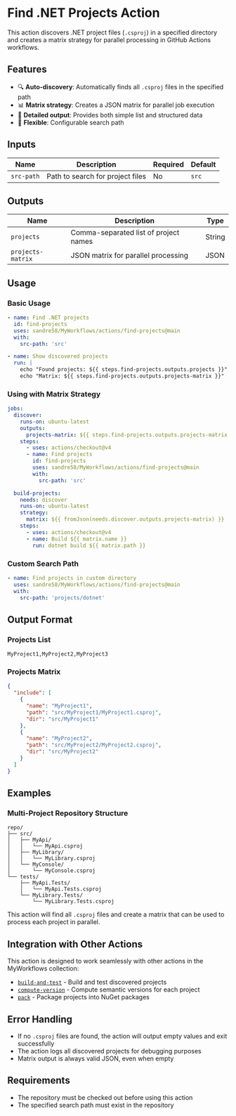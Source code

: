 # Find .NET Projects Action

This action discovers .NET project files (`.csproj`) in a specified directory and creates a matrix strategy for parallel processing in GitHub Actions workflows.

## Features

- 🔍 **Auto-discovery**: Automatically finds all `.csproj` files in the specified path
- 📊 **Matrix strategy**: Creates a JSON matrix for parallel job execution
- 📝 **Detailed output**: Provides both simple list and structured data
- 🎯 **Flexible**: Configurable search path

## Inputs

| Name | Description | Required | Default |
|------|-------------|----------|---------|
| `src-path` | Path to search for project files | No | `src` |

## Outputs

| Name | Description | Type |
|------|-------------|------|
| `projects` | Comma-separated list of project names | String |
| `projects-matrix` | JSON matrix for parallel processing | JSON |

## Usage

### Basic Usage

```yaml
- name: Find .NET projects
  id: find-projects
  uses: sandre58/MyWorkflows/actions/find-projects@main
  with:
    src-path: 'src'

- name: Show discovered projects
  run: |
    echo "Found projects: ${{ steps.find-projects.outputs.projects }}"
    echo "Matrix: ${{ steps.find-projects.outputs.projects-matrix }}"
```

### Using with Matrix Strategy

```yaml
jobs:
  discover:
    runs-on: ubuntu-latest
    outputs:
      projects-matrix: ${{ steps.find-projects.outputs.projects-matrix }}
    steps:
      - uses: actions/checkout@v4
      - name: Find projects
        id: find-projects
        uses: sandre58/MyWorkflows/actions/find-projects@main
        with:
          src-path: 'src'

  build-projects:
    needs: discover
    runs-on: ubuntu-latest
    strategy:
      matrix: ${{ fromJson(needs.discover.outputs.projects-matrix) }}
    steps:
      - uses: actions/checkout@v4
      - name: Build ${{ matrix.name }}
        run: dotnet build ${{ matrix.path }}
```

### Custom Search Path

```yaml
- name: Find projects in custom directory
  uses: sandre58/MyWorkflows/actions/find-projects@main
  with:
    src-path: 'projects/dotnet'
```

## Output Format

### Projects List
```
MyProject1,MyProject2,MyProject3
```

### Projects Matrix
```json
{
  "include": [
    {
      "name": "MyProject1",
      "path": "src/MyProject1/MyProject1.csproj",
      "dir": "src/MyProject1"
    },
    {
      "name": "MyProject2", 
      "path": "src/MyProject2/MyProject2.csproj",
      "dir": "src/MyProject2"
    }
  ]
}
```

## Examples

### Multi-Project Repository Structure
```
repo/
├── src/
│   ├── MyApi/
│   │   └── MyApi.csproj
│   ├── MyLibrary/
│   │   └── MyLibrary.csproj
│   └── MyConsole/
│       └── MyConsole.csproj
└── tests/
    ├── MyApi.Tests/
    │   └── MyApi.Tests.csproj
    └── MyLibrary.Tests/
        └── MyLibrary.Tests.csproj
```

This action will find all `.csproj` files and create a matrix that can be used to process each project in parallel.

## Integration with Other Actions

This action is designed to work seamlessly with other actions in the MyWorkflows collection:

- [`build-and-test`](../build-and-test/README.md) - Build and test discovered projects
- [`compute-version`](../compute-version/README.md) - Compute semantic versions for each project
- [`pack`](../pack/README.md) - Package projects into NuGet packages

## Error Handling

- If no `.csproj` files are found, the action will output empty values and exit successfully
- The action logs all discovered projects for debugging purposes
- Matrix output is always valid JSON, even when empty

## Requirements

- The repository must be checked out before using this action
- The specified search path must exist in the repository